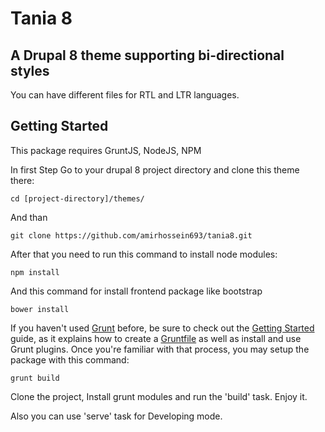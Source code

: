 # Tania 8

## A Drupal 8 theme supporting bi-directional styles

You can have different files for RTL and LTR languages.

## Getting Started
This package requires GruntJS, NodeJS, NPM 

In first Step Go to your drupal 8 project directory and clone this theme there:

```shell
cd [project-directory]/themes/
```

And than


```shell
git clone https://github.com/amirhossein693/tania8.git 
```

After that you need to run this command to install node modules:

```shell
npm install 
```

And this command for install frontend package like bootstrap

```shell
bower install 
```

If you haven't used [Grunt](http://gruntjs.com/) before, be sure to check out the [Getting Started](http://gruntjs.com/getting-started) guide, as it explains how to create a [Gruntfile](http://gruntjs.com/sample-gruntfile) as well as install and use Grunt plugins. Once you're familiar with that process, you may setup the package with this command:

```shell
grunt build
```

Clone the project, Install grunt modules and run the 'build' task.
Enjoy it.

Also you can use 'serve' task for Developing mode.
